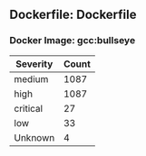 ## Dockerfile: Dockerfile

### Docker Image: gcc:bullseye
| Severity | Count |
|----------|-------|
| medium | 1087 |
| high | 1087 |
| critical | 27 |
| low | 33 |
| Unknown | 4 |